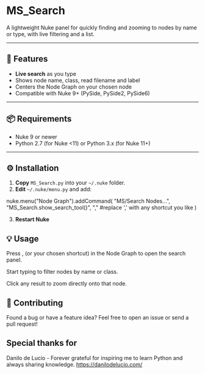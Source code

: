 # MS_Search

A lightweight Nuke panel for quickly finding and zooming to nodes by name or type, with live filtering and a list.

---

## 🚀 Features

- **Live search** as you type 
- Shows node name, class, read filename and label  
- Centers the Node Graph on your chosen node  
- Compatible with Nuke 9+ (PySide, PySide2, PySide6)

---

## 📦 Requirements

- Nuke 9 or newer  
- Python 2.7 (for Nuke <11) or Python 3.x (for Nuke 11+)

---

## ⚙️ Installation

1. **Copy** `MS_Search.py` into your `~/.nuke` folder.  
2. **Edit** `~/.nuke/menu.py` and add:


nuke.menu("Node Graph").addCommand(
    "MS/Search Nodes…",
    "MS_Search.show_search_tool()",
    "," #replace ',' with any shortcut you like
)

3. **Restart Nuke**


## 💡 Usage
Press , (or your chosen shortcut) in the Node Graph to open the search panel.

Start typing to filter nodes by name or class.

Click any result to zoom directly onto that node.

## 🤝 Contributing
Found a bug or have a feature idea? Feel free to open an issue or send a pull request!

## Special thanks for 
Danilo de Lucio - Forever grateful for inspiring me to learn Python and always sharing knowledge.
https://danilodelucio.com/

